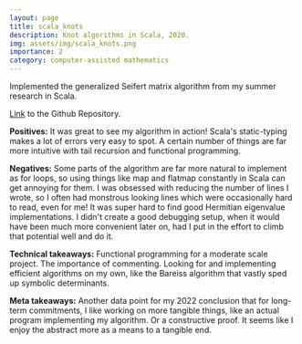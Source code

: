 ```yaml
---
layout: page
title: scala_knots
description: Knot algorithms in Scala, 2020.
img: assets/img/scala_knots.png
importance: 2
category: computer-assisted mathematics
---
```


Implemented the generalized Seifert matrix algorithm from my summer research in Scala.

[Link](https://github.com/Chinmaya-Kausik/py_knots) to the Github Repository.

**Positives:** It was great to see my algorithm in action! Scala's static-typing makes a lot of errors very easy to spot. A certain number of things are far more intuitive with tail recursion and functional programming.

**Negatives:** Some parts of the algorithm are far more natural to implement as for loops, so using things like map and flatmap constantly in Scala can get annoying for them. I was obsessed with reducing the number of lines I wrote, so I often had monstrous looking lines which were occasionally hard to read, even for me! It was super hard to find good Hermitian eigenvalue implementations. I didn't create a good debugging setup, when it would have been much more convenient later on, had I put in the effort to climb that potential well and do it.

**Technical takeaways:** Functional programming for a moderate scale project. The importance of commenting. Looking for and implementing efficient algorithms on my own, like the Bareiss algorithm that vastly sped up symbolic determinants.

**Meta takeaways:** Another data point for my 2022 conclusion that for long-term commitments, I like working on more tangible things, like an actual program implementing my algorithm. Or a constructive proof. It seems like I enjoy the abstract more as a means to a tangible end. 
